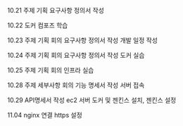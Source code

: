 10.21 
주제 기획
요구사항 정의서 작성

10.22
도커 컴포즈 학습

10.23
주제 기획 회의
요구사항 정의서 작성
개발 일정 작성

10.24
주제 기획 회의
요구사항 정의서 작성
도커 실습

10.25
주제 기획 회의
인프라 실습

10.28
주제 세부사항 회의
기능 명세서 작성
서버 접속

10.29
API명세서 작성
ec2 서버 도커 및 젠킨스 설치, 젠킨스 설정

11.04
nginx 연결
https 설정